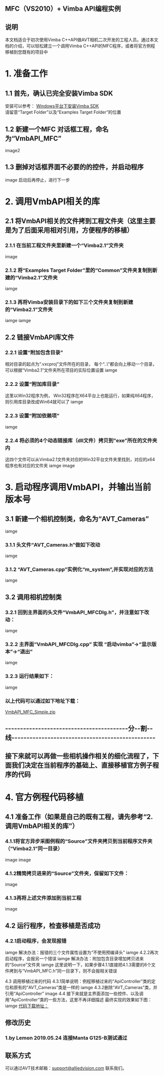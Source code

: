 MFC（VS2010）+ Vimba API编程实例
---

## 说明
本文档适合于初次使用Vimba C++API做AVT相机二次开发的工程人员。通过本文档的介绍，可以轻松建立一个调用Vimba C++API的MFC程序，或者将官方例程移植到您既有的项目中

# 1.	准备工作
## 1.1 首先，确认已完全安装Vimba SDK
[](ImageFolder/1.png) 

安装可以参考：
[Windows平台下安装Vimba SDK](https://github.com/avtcn/notes/blob/master/vimbasdk/installation.md)  
请留意“Target Folder”以及“Examples Target Folder”的位置
## 1.2 新建一个MFC 对话框工程，命名为“VmbAPI_MFC”
image2
## 1.3 删掉对话框界面不必要的的控件，并启动程序
image
启动后再停止，进行下一步

# 2.	调用VmbAPI相关的库
## 2.1	将VmbAPI相关的文件拷到工程文件夹（这里主要是为了后面采用相对引用，方便程序的移植）
### 2.1.1 在当前工程文件夹里新建一个“Vimba2.1”文件夹
image
### 2.1.2 将“Examples Target Folder”里的“Common”文件夹复制到新建的“Vimba2.1”文件夹
iamge
### 2.1.3  再将Vimba安装目录下的如下三个文件夹复制到新建的“Vimba2.1”文件夹
iamge 
iamge

## 2.2 链接VmbAPI库文件
### 2.2.1	设置“附加包含目录”
相对目录的起点为“.vxcproj”文件所在的目录， 每个“..\”都会向上移动一个目录，可以根据“Vimba2.1”文件夹所在项目的实际位置设置
iamge
### 2.2.2	设置“附加库目录”
这里以Win32程序为例， Win32程序在X64平台上也能运行，如果纯X64程序，则引用库目录改成Win64就可以了
iamge
### 2.2.3	设置“附加依赖项”
iamge
### 2.2.4 将必须的4个动态链接库（dll文件）拷贝到”exe”所在的文件夹内
这四个文件可以从Vimba2.1文件夹对应的Win32平台文件夹里找到，对应的x64程序也有对应的文件夹
iamge
image

# 3.	启动程序调用VmbAPI，并输出当前版本号
## 3.1	新建一个相机控制类，命名为“AVT_Cameras”
iamge
### 3.1.1 头文件“AVT_Cameras.h”做如下改动
iamge
### 3.1.2	“AVT_Cameras.cpp”实例化“m_system”,并实现对应的方法
iamge
## 3.2 调用相机控制类
### 3.2.1 回到主界面的头文件“VmbAPI_MFCDlg.h”，并注意如下改动：
iamge
### 3.2.2 主界面“VmbAPI_MFCDlg.cpp” 实现 “启动vimba”->“显示版本”->“退出”
iamge
### 3.2.3 运行结果如下：
iamge
### 以上代码可以通过如下地址下载：
[VmbAPI_MFC_Simple.zip](https://github.com/avtcn/notes/blob/master/vimbasdk/VmbCPP/VmbAPI_MFC_Simple.zip)

## -----------------------------------------分--割--线------------------------------------------------
## 接下来就可以再做一些相机操作相关的细化流程了，下面我们决定在当前程序的基础上、直接移植官方例子程序的代码

# 4.	官方例程代码移植
## 4.1 准备工作（如果是自己的既有工程，请先参考“2.调用VmbAPI相关的库”）
### 4.1.1将官方异步采图例程的“Source”文件夹拷贝到当前程序文件夹（“Vimba2.1”同一目录）
image
image
### 4.1.2精简拷贝进来的“Source”文件夹，保留如下文件：
image
### 4.1.3再将上述文件添加到当前工程
image
## 4.2 运行程序，检查移植是否成功
### 4.2.1启动程序，会发现报错
iamge
解决办法：报错的三个文件属性设置为“不使用预编译头”
iamge
4.2.2再次启动程序，会报另一个错误
iamge
解决办法：附加包含目录增加拷贝进来的“Source”文件夹
iamge
这里说明一下，如果步骤4.1.1直接把4.1.3需要的6个文件拷到与“VmbAPI_MFC.h”同一目录下，则不会报相关错误

4.3	调用移植过来的代码
4.3.1简单说明：例程移植过来的”ApiController”类的定位和原有的”AVT_Cameras”类是一样的
iamge
4.3.2删除“AVT_Cameras”类，并引用“ApiController”
image
4.4 接下来就是主界面添加一些控件、以及调用”ApiController”类的一些方法，这里不再详细描述
最终实现的效果如下图：
iamge
[代码下载地址：](https://github.com/avtcn/notes/blob/master/vimbasdk/VmbCPP/VmbAPI_MFC.zip)

## 修改历史
### 1.by Lemon 2019.05.24 连接Manta G125-B测试通过

## 联系方式
可以通过AVT技术邮箱：support@alliedvision.com 联系我们。
